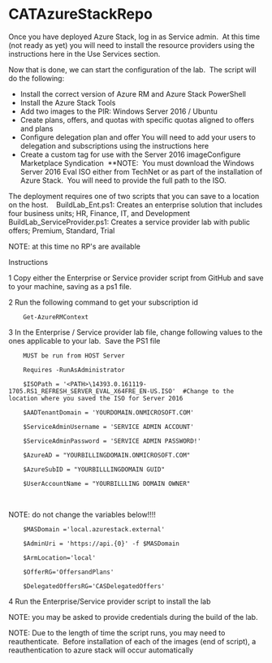 # CATAzureStackRepo

Once you have deployed Azure Stack, log in as Service admin.  At this time (not ready as yet) you will need
to install the resource providers using the instructions here in the Use Services section.

Now that is done, we can start the configuration of the lab.  The script will do the following:

 - Install the correct version of Azure RM and Azure Stack PowerShell
 - Install the Azure Stack Tools 
 - Add two images to the PIR:  Windows Server 2016 / Ubuntu
 - Create plans, offers, and quotas with specific quotas aligned to offers and plans
 - Configure delegation plan and offer  You will need to add your users to delegation and subscriptions using the instructions here
 - Create a custom tag for use with the Server 2016 imageConfigure Marketplace Syndication 
   **NOTE:  You must download the Windows Server 2016 Eval ISO either from TechNet or as part of the installation of Azure
Stack.  You will need to provide the full path to the ISO. 

The deployment requires one of two scripts that you can save to a location on the
host.   
BuildLab_Ent.ps1: Creates an enterprise solution that includes four business units; HR, Finance, IT, and Development
BuildLab_ServiceProvider.ps1: Creates a service provider lab with public offers; Premium, Standard, Trial 

NOTE: at this time no RP's are available 


Instructions

1    Copy either the Enterprise or Service provider script from GitHub and save to your machine, saving as a ps1 file.  

2    Run the following command to get your subscription id

        Get-AzureRMContext

3    In the Enterprise / Service provider lab file, change following values to the ones applicable to your lab.  Save the PS1 file

        MUST be run from HOST Server
   
        Requires -RunAsAdministrator
  
        $ISOPath = '<PATH>\14393.0.161119-1705.RS1_REFRESH_SERVER_EVAL_X64FRE_EN-US.ISO'  #Change to the location where you saved the ISO for Server 2016
     
        $AADTenantDomain = 'YOURDOMAIN.ONMICROSOFT.COM'
   
        $ServiceAdminUsername = 'SERVICE ADMIN ACCOUNT'
   
        $ServiceAdminPassword = 'SERVICE ADMIN PASSWORD!'
   
        $AzureAD = "YOURBILLINGDOMAIN.ONMICROSOFT.COM"
   
        $AzureSubID = "YOURBILLLINGDOMAIN GUID"
   
        $UserAccountName = "YOURBILLLING DOMAIN OWNER"

 
  
  NOTE: do not change the variables below!!!!

        $MASDomain ='local.azurestack.external'
   
        $AdminUri = 'https://api.{0}' -f $MASDomain
   
        $ArmLocation='local'
   
        $OfferRG='OffersandPlans'
   
        $DelegatedOffersRG='CASDelegatedOffers'

 

4    Run the Enterprise/Service provider script to install the lab

NOTE: you may be asked to provide credentials during the build of the lab.

NOTE: Due to the length of time the script runs, you may need to reauthenticate.  Before installation of each of the images
(end of script), a reauthentication to azure stack will occur automatically

 

 

 

 

 

 

 

 

